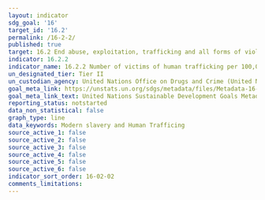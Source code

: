 ```yaml
---
layout: indicator
sdg_goal: '16'
target_id: '16.2'
permalink: /16-2-2/
published: true
target: 16.2 End abuse, exploitation, trafficking and all forms of violence against and torture of children
indicator: 16.2.2
indicator_name: 16.2.2 Number of victims of human trafficking per 100,000 population, by sex, age and form of exploitation
un_designated_tier: Tier II
un_custodian_agency: United Nations Office on Drugs and Crime (United Nations Office for Disarmament Affairs (UNODC))
goal_meta_link: https://unstats.un.org/sdgs/metadata/files/Metadata-16-02-02.pdf
goal_meta_link_text: United Nations Sustainable Development Goals Metadata (PDF 215 KB)
reporting_status: notstarted
data_non_statistical: false
graph_type: line
data_keywords: Modern slavery and Human Trafficing
source_active_1: false
source_active_2: false
source_active_3: false
source_active_4: false
source_active_5: false
source_active_6: false
indicator_sort_order: 16-02-02
comments_limitations: 
---
```

